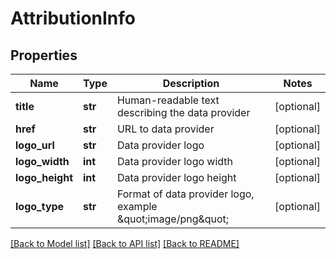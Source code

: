 # AttributionInfo

## Properties
Name | Type | Description | Notes
------------ | ------------- | ------------- | -------------
**title** | **str** | Human-readable text describing the data provider | [optional] 
**href** | **str** | URL to data provider | [optional] 
**logo_url** | **str** | Data provider logo | [optional] 
**logo_width** | **int** | Data provider logo width | [optional] 
**logo_height** | **int** | Data provider logo height | [optional] 
**logo_type** | **str** | Format of data provider logo, example \&quot;image/png\&quot; | [optional] 

[[Back to Model list]](../README.md#documentation-for-models) [[Back to API list]](../README.md#documentation-for-api-endpoints) [[Back to README]](../README.md)

